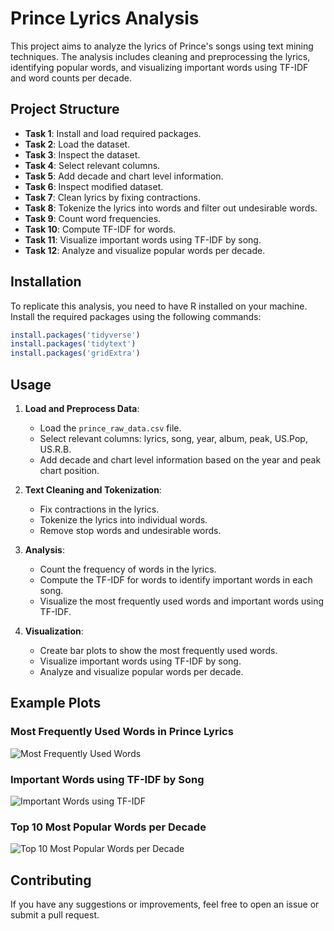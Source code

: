 
# Prince Lyrics Analysis

This project aims to analyze the lyrics of Prince's songs using text mining techniques. The analysis includes cleaning and preprocessing the lyrics, identifying popular words, and visualizing important words using TF-IDF and word counts per decade.

## Project Structure

- **Task 1**: Install and load required packages.
- **Task 2**: Load the dataset.
- **Task 3**: Inspect the dataset.
- **Task 4**: Select relevant columns.
- **Task 5**: Add decade and chart level information.
- **Task 6**: Inspect modified dataset.
- **Task 7**: Clean lyrics by fixing contractions.
- **Task 8**: Tokenize the lyrics into words and filter out undesirable words.
- **Task 9**: Count word frequencies.
- **Task 10**: Compute TF-IDF for words.
- **Task 11**: Visualize important words using TF-IDF by song.
- **Task 12**: Analyze and visualize popular words per decade.

## Installation

To replicate this analysis, you need to have R installed on your machine. Install the required packages using the following commands:

```r
install.packages('tidyverse')
install.packages('tidytext')
install.packages('gridExtra')
```

## Usage

1. **Load and Preprocess Data**:
   - Load the `prince_raw_data.csv` file.
   - Select relevant columns: lyrics, song, year, album, peak, US.Pop, US.R.B.
   - Add decade and chart level information based on the year and peak chart position.

2. **Text Cleaning and Tokenization**:
   - Fix contractions in the lyrics.
   - Tokenize the lyrics into individual words.
   - Remove stop words and undesirable words.

3. **Analysis**:
   - Count the frequency of words in the lyrics.
   - Compute the TF-IDF for words to identify important words in each song.
   - Visualize the most frequently used words and important words using TF-IDF.

4. **Visualization**:
   - Create bar plots to show the most frequently used words.
   - Visualize important words using TF-IDF by song.
   - Analyze and visualize popular words per decade.

## Example Plots

### Most Frequently Used Words in Prince Lyrics
![Most Frequently Used Words](example_plot1.png)

### Important Words using TF-IDF by Song
![Important Words using TF-IDF](example_plot2.png)

### Top 10 Most Popular Words per Decade
![Top 10 Most Popular Words per Decade](example_plot3.png)

## Contributing

If you have any suggestions or improvements, feel free to open an issue or submit a pull request.


